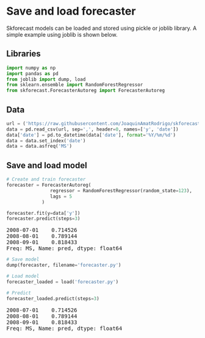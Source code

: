 # Save and load forecaster

Skforecast models can be loaded and stored using pickle or joblib library. A simple example using joblib is shown below.


## Libraries

``` python
import numpy as np
import pandas as pd
from joblib import dump, load
from sklearn.ensemble import RandomForestRegressor
from skforecast.ForecasterAutoreg import ForecasterAutoreg
```
## Data

``` python
url = ('https://raw.githubusercontent.com/JoaquinAmatRodrigo/skforecast/master/data/h2o.csv')
data = pd.read_csv(url, sep=',', header=0, names=['y', 'date'])
data['date'] = pd.to_datetime(data['date'], format='%Y/%m/%d')
data = data.set_index('date')
data = data.asfreq('MS')
```

## Save and load model


``` python
# Create and train forecaster
forecaster = ForecasterAutoreg(
                regressor = RandomForestRegressor(random_state=123),
                lags = 5
             )

forecaster.fit(y=data['y'])
forecaster.predict(steps=3)
```

<pre>
2008-07-01    0.714526
2008-08-01    0.789144
2008-09-01    0.818433
Freq: MS, Name: pred, dtype: float64
</pre>

``` python
# Save model
dump(forecaster, filename='forecaster.py')

# Load model
forecaster_loaded = load('forecaster.py')

# Predict
forecaster_loaded.predict(steps=3)
```

<pre>
2008-07-01    0.714526
2008-08-01    0.789144
2008-09-01    0.818433
Freq: MS, Name: pred, dtype: float64
</pre>

